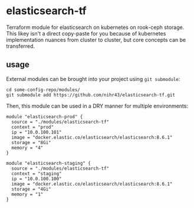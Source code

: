 # elasticsearch-tf

Terraform module for elasticsearch on kubernetes on rook-ceph storage.
This likey isn't a direct copy-paste for you because of kubernetes implementation nuances from cluster to cluster, but core concepts can be transferred.

## usage

External modules can be brought into your project using `git submodule`:

```
cd some-config-repo/modules/
git submodule add https://github.com/nihr43/elasticsearch-tf.git
```

Then, this module can be used in a DRY manner for multiple environments:

```
module "elasticsearch-prod" {
  source = "./modules/elasticsearch-tf"
  context = "prod"
  ip = "10.0.100.101"
  image = "docker.elastic.co/elasticsearch/elasticsearch:8.6.1"
  storage = "8Gi"
  memory = "4"
}

module "elasticsearch-staging" {
  source = "./modules/elasticsearch-tf"
  context = "staging"
  ip = "10.0.100.100"
  image = "docker.elastic.co/elasticsearch/elasticsearch:8.6.1"
  storage = "4Gi"
  memory = "1"
}
```
